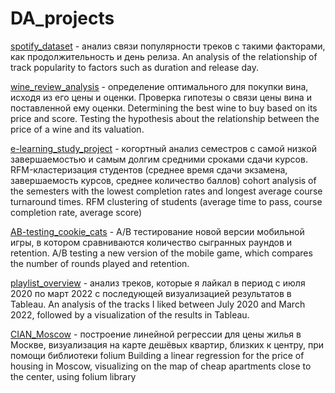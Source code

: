 # DA_projects

[spotify_dataset](https://github.com/justasimplesound/DA_projects/tree/main/spotify_dataset) - анализ связи популярности треков с такими факторами, как продолжительность и день релиза.
An analysis of the relationship of track popularity to factors such as duration and release day.

[wine_review_analysis](https://github.com/justasimplesound/DA_projects/tree/main/wine_review_analysis) - определение оптимального для покупки вина, исходя из его цены и оценки. Проверка гипотезы о связи цены вина и поставленной ему оценки. 
Determining the best wine to buy based on its price and score. Testing the hypothesis about the relationship between the price of a wine and its valuation.

[e-learning_study_project](https://github.com/justasimplesound/DA_projects/tree/main/e-learning_study_project) - когортный анализ семестров с самой низкой завершаемостью и самым долгим средними сроками сдачи курсов. RFM-кластеризация студентов (среднее время сдачи экзамена, завершаемость курсов, среднее количество баллов)
cohort analysis of the semesters with the lowest completion rates and longest average course turnaround times. RFM clustering of students (average time to pass, course completion rate, average score)

[AB-testing_cookie_cats](https://github.com/justasimplesound/DA_projects/tree/main/AB-testing_cookie_cats) - А/B тестирование новой версии мобильной игры, в котором сравниваются количество сыгранных раундов и retention. 
A/B testing a new version of the mobile game, which compares the number of rounds played and retention. 

[playlist_overview](https://github.com/justasimplesound/DA_projects/tree/main/playlist_overview) - анализ треков, которые я лайкал в период с июля 2020 по март 2022 с последующей визуализацией результатов в Tableau. 
An analysis of the tracks I liked between July 2020 and March 2022, followed by a visualization of the results in Tableau. 

[CIAN_Moscow](https://github.com/justasimplesound/DA_projects/tree/main/CIAN_Moscow) - построение линейной регрессии для цены жилья в Москве, визуализация на карте дешёвых квартир, близких к центру, при помощи библиотеки folium
Building a linear regression for the price of housing in Moscow, visualizing on the map of cheap apartments close to the center, using folium library
